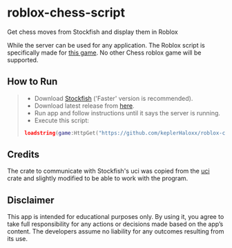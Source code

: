 # roblox-chess-script

Get chess moves from Stockfish and display them in Roblox

While the server can be used for any application. The Roblox script is specifically made for [this game](https://www.roblox.com/games/6222531507/CHESS). No other Chess roblox game will be supported.

## How to Run

> -   Download [Stockfish](https://stockfishchess.org/download/) ('Faster' version is recommended).
> -   Download latest release from [here](https://github.com/keplerHaloxx/roblox-chess-script/releases/latest/download/roblox-chess-script.exe).
> -   Run app and follow instructions until it says the server is running.
> - Execute this script:
> ```lua
> loadstring(game:HttpGet("https://github.com/keplerHaloxx/roblox-chess-script/releases/latest/download/main.lua"))()
> ```

## Credits
The crate to communicate with Stockfish's uci was copied from the [uci](https://crates.io/crates/uci) crate and slightly modified to be able to work with the program.

## Disclaimer
This app is intended for educational purposes only. By using it, you agree to take full responsibility for any actions or decisions made based on the app’s content. The developers assume no liability for any outcomes resulting from its use.
